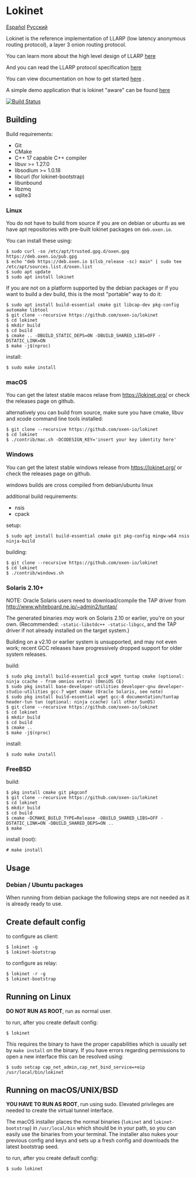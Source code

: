 # Lokinet

[Español](readme_es.md) [Русский](readme_ru.md)

Lokinet is the reference implementation of LLARP (low latency anonymous routing protocol), a layer 3 onion routing protocol.

You can learn more about the high level design of LLARP [here](docs/high-level.txt)

And you can read the LLARP protocol specification [here](docs/proto_v0.txt)

You can view documentation on how to get started [here](https://docs.oxen.io/products-built-on-oxen/lokinet) .

A simple demo application that is lokinet "aware" can be found [here](https://github.com/majestrate/lokinet-aware-demos)

[![Build Status](https://ci.oxen.rocks/api/badges/oxen-io/lokinet/status.svg?ref=refs/heads/dev)](https://ci.oxen.rocks/oxen-io/lokinet)

## Building

Build requirements:

* Git
* CMake
* C++ 17 capable C++ compiler
* libuv >= 1.27.0
* libsodium >= 1.0.18
* libcurl (for lokinet-bootstrap)
* libunbound
* libzmq
* sqlite3

### Linux

You do not have to build from source if you are on debian or ubuntu as we have apt repositories with pre-built lokinet packages on `deb.oxen.io`.

You can install these using:

    $ sudo curl -so /etc/apt/trusted.gpg.d/oxen.gpg https://deb.oxen.io/pub.gpg
    $ echo "deb https://deb.oxen.io $(lsb_release -sc) main" | sudo tee /etc/apt/sources.list.d/oxen.list
    $ sudo apt update
    $ sudo apt install lokinet


If you are not on a platform supported by the debian packages or if you want to build a dev build, this is the most "portable" way to do it:

    $ sudo apt install build-essential cmake git libcap-dev pkg-config automake libtool
    $ git clone --recursive https://github.com/oxen-io/lokinet
    $ cd lokinet
    $ mkdir build
    $ cd build
    $ cmake .. -DBUILD_STATIC_DEPS=ON -DBUILD_SHARED_LIBS=OFF -DSTATIC_LINK=ON
    $ make -j$(nproc)

install:

    $ sudo make install

### macOS

You can get the latest stable macos relase from https://lokinet.org/ or check the releases page on github.

alternatively you can build from source, make sure you have cmake, libuv and xcode command line tools installed:

    $ git clone --recursive https://github.com/oxen-io/lokinet
    $ cd lokinet
    $ ./contrib/mac.sh -DCODESIGN_KEY='insert your key identity here'

### Windows

You can get the latest stable windows release from https://lokinet.org/ or check the releases page on github.

windows builds are cross compiled from debian/ubuntu linux

additional build requirements:

* nsis
* cpack

setup:

    $ sudo apt install build-essential cmake git pkg-config mingw-w64 nsis ninja-build

building:

    $ git clone --recursive https://github.com/oxen-io/lokinet
    $ cd lokinet
    $ ./contrib/windows.sh

### Solaris 2.10+

NOTE: Oracle Solaris users need to download/compile the TAP driver from http://www.whiteboard.ne.jp/~admin2/tuntap/

The generated binaries _may_ work on Solaris 2.10 or earlier, you're on your own. (Recommended: `-static-libstdc++ -static-libgcc`, and the TAP driver if not already installed on the target system.)

Building on a v2.10 or earlier system is unsupported, and may not even work; recent GCC releases have progressively dropped support for older system releases.

build:

    $ sudo pkg install build-essential gcc8 wget tuntap cmake (optional: ninja ccache - from omnios extra) (OmniOS CE)
    $ sudo pkg install base-developer-utilities developer-gnu developer-studio-utilities gcc-7 wget cmake (Oracle Solaris, see note)
    $ sudo pkg install build-essential wget gcc-8 documentation/tuntap header-tun tun (optional: ninja ccache) (all other SunOS)
    $ git clone --recursive https://github.com/oxen-io/lokinet
    $ cd lokinet
    $ mkdir build
    $ cd build
    $ cmake ..
    $ make -j$(nproc)

install:

    $ sudo make install

### FreeBSD

build:

    $ pkg install cmake git pkgconf
    $ git clone --recursive https://github.com/oxen-io/lokinet
    $ cd lokinet
    $ mkdir build
    $ cd build
    $ cmake -DCMAKE_BUILD_TYPE=Release -DBUILD_SHARED_LIBS=OFF -DSTATIC_LINK=ON -DBUILD_SHARED_DEPS=ON ..
    $ make

install (root):

    # make install

## Usage

### Debian / Ubuntu packages

When running from debian package the following steps are not needed as it is already ready to use.

## Create default config

to configure as client:

    $ lokinet -g
    $ lokinet-bootstrap

to configure as relay:

    $ lokinet -r -g
    $ lokinet-bootstrap


## Running on Linux

**DO NOT RUN AS ROOT**, run as normal user. 

to run, after you create default config:

    $ lokinet

This requires the binary to have the proper capabilities which is usually set by `make install` on the binary. If you have errors regarding permissions to open a new interface this can be resolved using:

    $ sudo setcap cap_net_admin,cap_net_bind_service=+eip /usr/local/bin/lokinet


## Running on macOS/UNIX/BSD

**YOU HAVE TO RUN AS ROOT**, run using sudo. Elevated privileges are needed to create the virtual tunnel interface.

The macOS installer places the normal binaries (`lokinet` and `lokinet-bootstrap`) in `/usr/local/bin` which should be in your path, so you can easily use the binaries from your terminal. The installer also nukes your previous config and keys and sets up a fresh config and downloads the latest bootstrap seed.

to run, after you create default config:

    $ sudo lokinet
